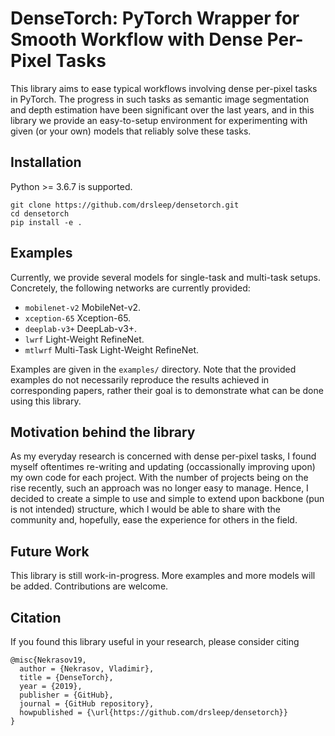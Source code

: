 # DenseTorch: PyTorch Wrapper for Smooth Workflow with Dense Per-Pixel Tasks

This library aims to ease typical workflows involving dense per-pixel tasks in PyTorch. The progress in such tasks as semantic image segmentation and depth estimation have been significant over the last years, and in this library we provide an easy-to-setup environment for experimenting with given (or your own) models that reliably solve these tasks.

## Installation

Python >= 3.6.7 is supported.

```
git clone https://github.com/drsleep/densetorch.git
cd densetorch
pip install -e .
```

## Examples

Currently, we provide several models for single-task and multi-task setups.
Concretely, the following networks are currently provided:

 - `mobilenet-v2` MobileNet-v2.
 - `xception-65` Xception-65.
 - `deeplab-v3+` DeepLab-v3+.
 - `lwrf` Light-Weight RefineNet.
 - `mtlwrf` Multi-Task Light-Weight RefineNet.

Examples are given in the `examples/` directory. Note that the provided examples do not necessarily reproduce the results achieved in corresponding papers, rather their goal is to demonstrate what can be done using this library.

## Motivation behind the library

As my everyday research is concerned with dense per-pixel tasks, I found myself oftentimes re-writing and updating (occassionally improving upon) my own code for each project. With the number of projects being on the rise recently, such an approach was no longer easy to manage. Hence, I decided to create a simple to use and simple to extend upon backbone (pun is not intended) structure, which I would be able to share with the community and, hopefully, ease the experience for others in the field.  

## Future Work

This library is still work-in-progress. More examples and more models will be added.
Contributions are welcome.

## Citation

If you found this library useful in your research, please consider citing
```
@misc{Nekrasov19,
  author = {Nekrasov, Vladimir},
  title = {DenseTorch},
  year = {2019},
  publisher = {GitHub},
  journal = {GitHub repository},
  howpublished = {\url{https://github.com/drsleep/densetorch}}
}
```